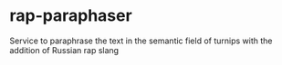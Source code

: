 # rap-paraphaser
Service to paraphrase the text in the semantic field of turnips with the addition of Russian rap slang
